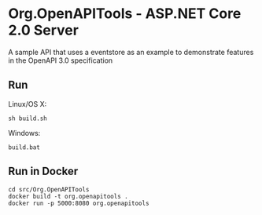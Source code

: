 # Org.OpenAPITools - ASP.NET Core 2.0 Server

A sample API that uses a eventstore as an example to demonstrate features in the OpenAPI 3.0 specification

## Run

Linux/OS X:

```
sh build.sh
```

Windows:

```
build.bat
```
## Run in Docker

```
cd src/Org.OpenAPITools
docker build -t org.openapitools .
docker run -p 5000:8080 org.openapitools
```
